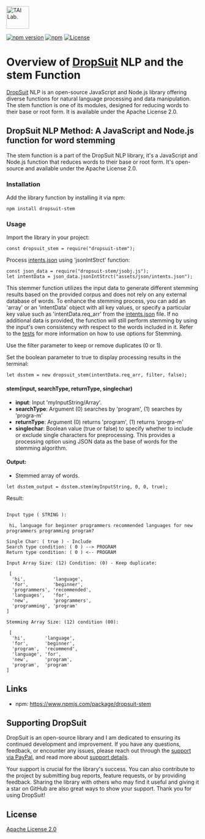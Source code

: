 [<img alt="TAI Lab." width="59px" src="https://github.com/ladooniani/tailab/blob/master/assets/tai_lab_terbinari_cbm_project_logo.png" />](https://github.com/ladooniani/dropsuit#readme)

[![npm version](https://img.shields.io/npm/v/dropsuit-stem.svg?style=flat)](https://www.npmjs.com/package/dropsuit-stem) [![npm](https://img.shields.io/npm/dt/dropsuit-stem.svg?style=flat-square)](https://www.npmjs.com/package/dropsuit-stem) [![License](https://img.shields.io/npm/l/dropsuit-stem.svg)](https://www.npmjs.com/package/dropsuit-stem)

# Overview of [DropSuit](https://github.com/ladooniani/dropsuit#readme) NLP and the stem Function

[DropSuit](https://github.com/ladooniani/dropsuit#readme) NLP is an open-source JavaScript and Node.js library offering diverse functions for natural language processing and data manipulation. The stem function is one of its modules, designed for reducing words to their base or root form. It is available under the Apache License 2.0.

## DropSuit NLP Method: A JavaScript and Node.js function for word stemming

The stem function is a part of the DropSuit NLP library, it's a JavaScript and Node.js function that reduces words to their base or root form. It's open-source and available under the Apache License 2.0.

### Installation

Add the library function by installing it via npm:

```
npm install dropsuit-stem
```

### Usage

Import the library in your project:

```
const dropsuit_stem = require("dropsuit-stem");

```

Process [intents.json](https://github.com/ladooniani/dropsuit-stem/blob/main/test/intents.json) using 'jsonIntStrct' function:

```
const json_data = require("dropsuit-stem/jsobj.js");
let intentData = json_data.jsonIntStrct("assets/json/intents.json");

```

This stemmer function utilizes the input data to generate different stemming results based on the provided corpus and does not rely on any external database of words. To enhance the stemming process, you can add an 'array' or an 'intentData' object with all key values, or specify a particular key value such as 'intentData.req_arr' from the [intents.json](https://github.com/ladooniani/dropsuit-stem/blob/main/test/intents.json) file. If no additional data is provided, the function will still perform stemming by using the input's own consistency with respect to the words included in it. Refer to the [tests](https://github.com/ladooniani/dropsuit-stem/blob/main/test/index.test.js) for more information on how to use options for Stemming.

Use the filter parameter to keep or remove duplicates (0 or 1).

Set the boolean parameter to true to display processing results in the terminal:

```
let dsstem = new dropsuit_stem(intentData.req_arr, filter, false);

```

#### stem(input, searchType, returnType, singlechar)

- **input**: Input 'myInputString/Array'.
- **searchType**: Argument (0) searches by 'program', (1) searches by 'progra-m'
- **returnType**: Argument (0) returns 'program', (1) returns 'progra-m'
- **singlechar**: Boolean value (true or false) to specify whether to include or exclude single characters for preprocessing. This provides a processing option using JSON data as the base of words for the stemming algorithm.

#### Output:

- Stemmed array of words.

```
let dsstem_output = dsstem.stem(myInputString, 0, 0, true);
```

Result:

```

Input type ( STRING ):

 hi, language for beginner programmers recommended languages for new programmers programming program?

Single Char: ( true ) - Include
Search type condition: ( 0 ) --> PROGRAM
Return type condition: ( 0 ) <-- PROGRAM

Input Array Size: (12) Condition: (0) - Keep duplicate:

 [
  'hi',          'language',
  'for',         'beginner',
  'programmers', 'recommended',
  'languages',   'for',
  'new',         'programmers',
  'programming', 'program'
]

Stemming Array Size: (12) condition (00):

 [
  'hi',       'language',
  'for',      'beginner',
  'program',  'recommend',
  'language', 'for',
  'new',      'program',
  'program',  'program'
]

```

## Links

- npm: https://www.npmjs.com/package/dropsuit-stem

## Supporting DropSuit

DropSuit is an open-source library and I am dedicated to ensuring its continued development and improvement. If you have any questions, feedback, or encounter any issues, please reach out through the [support via PayPal](https://www.paypal.com/paypalme/dropsuit?country.x=GE&locale.x=en_US), and read more about [support details](https://github.com/ladooniani/dropsuit/blob/main/Support.md).

Your support is crucial for the library's success. You can also contribute to the project by submitting bug reports, feature requests, or by providing feedback. Sharing the library with others who may find it useful and giving it a star on GitHub are also great ways to show your support. Thank you for using DropSuit!

## License

[Apache License 2.0](LICENSE.txt)
